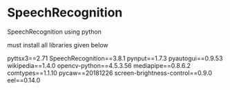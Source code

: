 # SpeechRecognition
SpeechRecognition using python


must install all libraries given below

pyttsx3==2.71
SpeechRecognition==3.8.1
pynput==1.7.3
pyautogui==0.9.53
wikipedia==1.4.0
opencv-python==4.5.3.56
mediapipe==0.8.6.2
comtypes==1.1.10
pycaw==20181226
screen-brightness-control==0.9.0
eel==0.14.0
